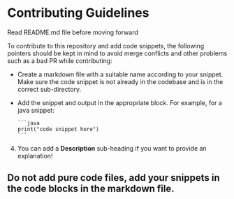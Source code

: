 # Contributing Guidelines

Read README.md file before moving forward

To contribute to this repository and add  code snippets, the following pointers should be kept in mind to avoid merge conflicts and other problems such as a bad PR while contributing:

- Create a markdown file with a suitable name according to your snippet. Make sure the code snippet is not already in the codebase and is in the correct sub-directory.


- Add the snippet and output in the appropriate block. For example, for a java snippet:
    ~~~
    ```java
    print("code snippet here")
    ```
    ~~~
4. You can add a **Description** sub-heading if you want to provide an explanation! 


## Do not add pure code files, add your snippets in the code blocks in the markdown file.
